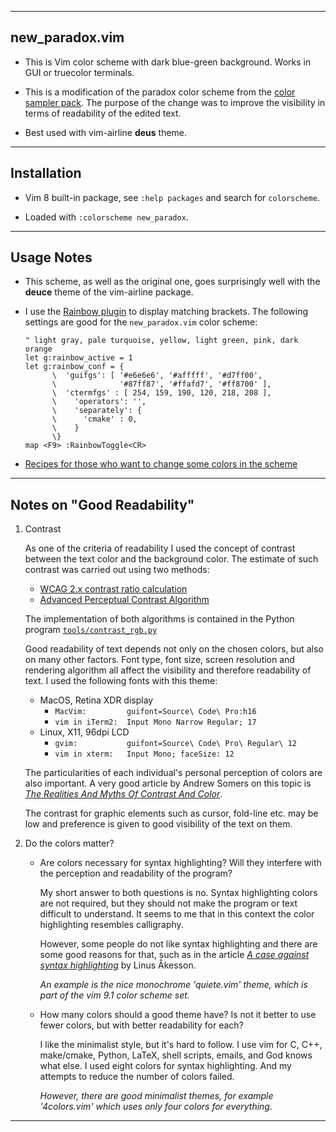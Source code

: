---------------------------------------------------------------------------
## new_paradox.vim

* This is Vim color scheme with dark blue-green background.
  Works in GUI or truecolor terminals.

* This is a modification of the paradox color scheme from the
  [color sampler pack](
  https://www.vim.org/scripts/script.php?script_id=625).
  The purpose of the change was to improve the visibility in terms
  of readability of the edited text.

* Best used with vim-airline **deus** theme.

---------------------------------------------------------------------------
## Installation

* Vim 8 built-in package, see `:help packages` and search for
  `colorscheme`.

* Loaded with `:colorscheme new_paradox`.

---------------------------------------------------------------------------
## Usage Notes

* This scheme, as well as the original one, goes surprisingly well with
  the **deuce** theme of the vim-airline package.

* I use the [Rainbow plugin](https://github.com/luochen1990/rainbow)
  to display matching brackets. The following settings are good for
  the `new_paradox.vim` color scheme:
  ```
  " light gray, pale turquoise, yellow, light green, pink, dark orange
  let g:rainbow_active = 1
  let g:rainbow_conf = {
        \  'guifgs': [ '#e6e6e6', '#afffff', '#d7ff00',
        \              '#87ff87', '#ffafd7', '#ff8700' ],
        \  'ctermfgs' : [ 254, 159, 190, 120, 218, 208 ],
        \	 'operators': '',
        \	 'separately': {
        \      'cmake' : 0,
        \	 }
        \}
  map <F9> :RainbowToggle<CR>
  ```

* [Recipes for those who want to change some colors in the scheme](
https://github.com/vim/colorschemes/wiki/How-to-override-a-colorscheme%3F
)

---------------------------------------------------------------------------
## Notes on "Good Readability"

1. Contrast

   As one of the criteria of readability I used the concept of contrast
   between the text color and the background color. The estimate of such
   contrast was carried out using two methods:
   - [WCAG 2.x contrast ratio calculation](
   https://www.w3.org/TR/WCAG20/#contrast-ratiodef)
   - [Advanced Perceptual Contrast Algorithm](
   https://github.com/Myndex/SAPC-APCA)

   The implementation of both algorithms is contained in the Python
   program [`tools/contrast_rgb.py`](tools/contrast_rgb.py)

   Good readability of text depends not only on the chosen colors, but
   also on many other factors. Font type, font size, screen resolution
   and rendering algorithm all affect the visibility and therefore
   readability of text. I used the following fonts with this theme:
   * MacOS, Retina XDR display
     + `MacVim:         guifont=Source\ Code\ Pro:h16`
     + `vim in iTerm2:  Input Mono Narrow Regular; 17`
   * Linux, X11, 96dpi LCD
     + `gvim:           guifont=Source\ Code\ Pro\ Regular\ 12`
     + `vim in xterm:   Input Mono; faceSize: 12`

   The particularities of each individual's personal perception of colors
   are also important. A very good article by Andrew Somers on this topic
   is [*The Realities And Myths Of Contrast And Color*](
   https://www.smashingmagazine.com/2022/09/realities-myths-contrast-color/
   ).

   The contrast for graphic elements such as cursor, fold-line etc. may be
   low and preference is given to good visibility of the text on them.

2. Do the colors matter?

   * Are colors necessary for syntax highlighting? Will they interfere
     with the perception and readability of the program?

     My short answer to both questions is no. Syntax highlighting colors
     are not required, but they should not make the program or text
     difficult to understand. It seems to me that in this context the
     color highlighting resembles calligraphy.

     However, some people do not like syntax highlighting and there are
     some good reasons for that, such as in the article
     [*A case against syntax highlighting*](
     https://www.linusakesson.net/programming/syntaxhighlighting/
     ) by Linus Åkesson.

     _An example is the nice monochrome 'quiete.vim' theme,
     which is part of the vim 9.1 color scheme set._

   * How many colors should a good theme have? Is not it better to use
     fewer colors, but with better readability for each?

     I like the minimalist style, but it's hard to follow.
     I use vim for C, C++, make/cmake, Python, LaTeX, shell scripts,
     emails, and God knows what else. I used eight colors for syntax
     highlighting. And my attempts to reduce the number of colors failed.

     _However, there are good minimalist themes, for example '4colors.vim'
     which uses only four colors for everything._

---------------------------------------------------------------------------

